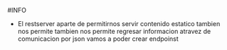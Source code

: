 #INFO
- El restserver aparte de permitirnos servir contenido estatico tambien nos permite tambien nos permite regresar informacion atravez de comunicacion por json vamos a poder crear endpoinst